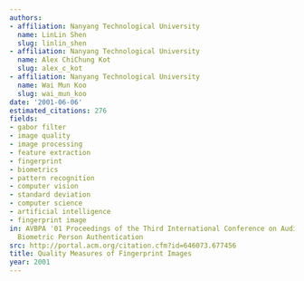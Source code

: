 ```yaml
---
authors:
- affiliation: Nanyang Technological University
  name: LinLin Shen
  slug: linlin_shen
- affiliation: Nanyang Technological University
  name: Alex ChiChung Kot
  slug: alex_c_kot
- affiliation: Nanyang Technological University
  name: Wai Mun Koo
  slug: wai_mun_koo
date: '2001-06-06'
estimated_citations: 276
fields:
- gabor filter
- image quality
- image processing
- feature extraction
- fingerprint
- biometrics
- pattern recognition
- computer vision
- standard deviation
- computer science
- artificial intelligence
- fingerprint image
in: AVBPA '01 Proceedings of the Third International Conference on Audio- and Video-Based
  Biometric Person Authentication
src: http://portal.acm.org/citation.cfm?id=646073.677456
title: Quality Measures of Fingerprint Images
year: 2001
---
```

